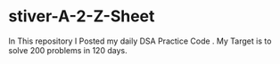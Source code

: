 # stiver-A-2-Z-Sheet
In This repository  I Posted my daily DSA  Practice Code . My Target is to solve 200 problems in 120 days. 
